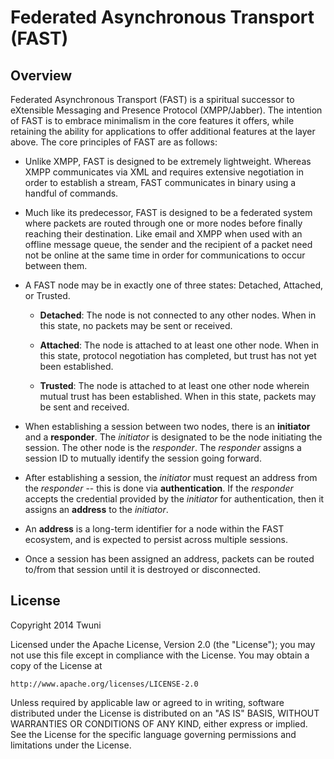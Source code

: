# Federated Asynchronous Transport (FAST)

## Overview

Federated Asynchronous Transport (FAST) is a spiritual successor to eXtensible Messaging and Presence Protocol (XMPP/Jabber). The intention of FAST is to embrace minimalism in the core features it offers, while retaining the ability for applications to offer additional features at the layer above. The core principles of FAST are as follows:

 * Unlike XMPP, FAST is designed to be extremely lightweight. Whereas XMPP communicates via XML and requires extensive negotiation in order to establish a stream, FAST communicates in binary using a handful of commands.

 * Much like its predecessor, FAST is designed to be a federated system where packets are routed through one or more nodes before finally reaching their destination. Like email and XMPP when used with an offline message queue, the sender and the recipient of a packet need not be online at the same time in order for communications to occur between them.

 * A FAST node may be in exactly one of three states: Detached, Attached, or Trusted.

   * **Detached**: The node is not connected to any other nodes. When in this state, no packets may be sent or received.

   * **Attached**: The node is attached to at least one other node. When in this state, protocol negotiation has completed, but trust has not yet been established.

   * **Trusted**: The node is attached to at least one other node wherein mutual trust has been established. When in this state, packets may be sent and received.

 * When establishing a session between two nodes, there is an **initiator** and a **responder**. The *initiator* is designated to be the node initiating the session. The other node is the *responder*. The *responder* assigns a session ID to mutually identify the session going forward.

 * After establishing a session, the *initiator* must request an address from the *responder* -- this is done via **authentication**. If the *responder* accepts the credential provided by the *initiator* for authentication, then it assigns an **address** to the *initiator*.

 * An **address** is a long-term identifier for a node within the FAST ecosystem, and is expected to persist across multiple sessions.

 * Once a session has been assigned an address, packets can be routed to/from that session until it is destroyed or disconnected.

## License

Copyright 2014 Twuni

Licensed under the Apache License, Version 2.0 (the "License");
you may not use this file except in compliance with the License.
You may obtain a copy of the License at

    http://www.apache.org/licenses/LICENSE-2.0

Unless required by applicable law or agreed to in writing, software
distributed under the License is distributed on an "AS IS" BASIS,
WITHOUT WARRANTIES OR CONDITIONS OF ANY KIND, either express or implied.
See the License for the specific language governing permissions and
limitations under the License.

